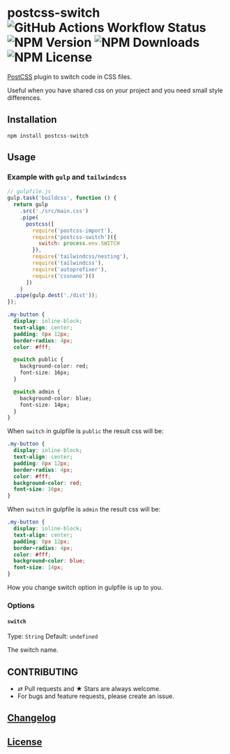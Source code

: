 # postcss-switch ![GitHub Actions Workflow Status](https://img.shields.io/github/actions/workflow/status/dimchtz/postcss-switch/test.yml) ![NPM Version](https://img.shields.io/npm/v/postcss-switch) ![NPM Downloads](https://img.shields.io/npm/dw/postcss-switch) ![NPM License](https://img.shields.io/npm/l/postcss-switch)

[PostCSS](https://github.com/postcss/postcss) plugin to switch code in CSS files.

Useful when you have shared css on your project and you need small style differences.

## Installation

```console
npm install postcss-switch
```

## Usage

### Example with `gulp` and `tailwindcss`

```js
// gulpfile.js
gulp.task('buildcss', function () {
  return gulp
    .src('./src/main.css')
    .pipe(
      postcss([
        require('postcss-import'),
        require('postcss-switch')({
          switch: process.env.SWITCH
        }),
        require('tailwindcss/nesting'),
        require('tailwindcss'),
        require('autoprefixer'),
        require('cssnano')()
      ])
    )
  .pipe(gulp.dest('./dist'));
});
```

```css
.my-button {
  display: inline-block;
  text-align: center;
  padding: 8px 12px;
  border-radius: 4px;
  color: #fff;

  @switch public {
    background-color: red;
    font-size: 16px;
  }

  @switch admin {
    background-color: blue;
    font-size: 14px;
  }
}
```

When `switch` in gulpfile is `public` the result css will be:

```css
.my-button {
  display: inline-block;
  text-align: center;
  padding: 8px 12px;
  border-radius: 4px;
  color: #fff;
  background-color: red;
  font-size: 16px;
}
```

When `switch` in gulpfile is `admin` the result css will be:

```css
.my-button {
  display: inline-block;
  text-align: center;
  padding: 8px 12px;
  border-radius: 4px;
  color: #fff;
  background-color: blue;
  font-size: 14px;
}
```

How you change switch option in gulpfile is up to you.

### Options

#### `switch`

Type: `String`
Default: `undefined`

The switch name.

## CONTRIBUTING

* ⇄ Pull requests and ★ Stars are always welcome.
* For bugs and feature requests, please create an issue.

## [Changelog](CHANGELOG.md)

## [License](LICENSE)
